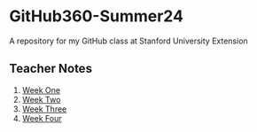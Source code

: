 # GitHub360-Summer24
A repository for my GitHub class at Stanford University Extension

## Teacher Notes
1. [Week One](week01-gitbasics.md)
1. [Week Two](week02-gitbasics.md)
1. [Week Three](week03-gitbasics.md)
1. [Week Four](week04-gitbasics.md)
